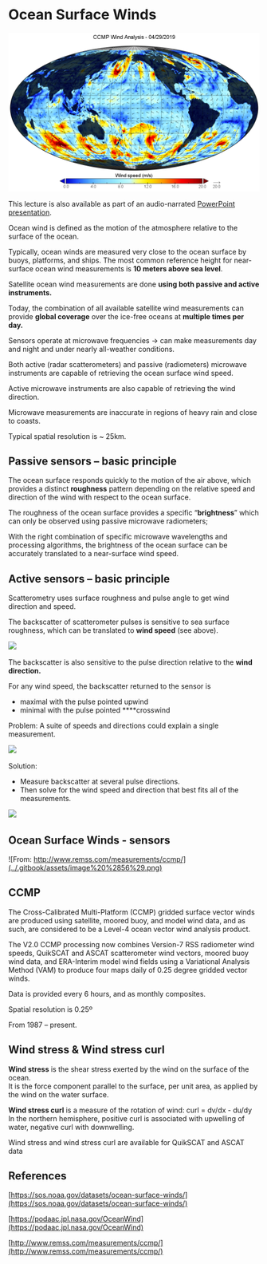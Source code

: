 # Ocean Surface Winds

![](../.gitbook/assets/image%20%28113%29.png)

This lecture is also available as part of an audio-narrated [PowerPoint presentation](https://oceanwatch.pifsc.noaa.gov/files/hawaii2020/05-Salinity-Winds-Altimetry.pptx).

Ocean wind is defined as the motion of the atmosphere relative to the surface of the ocean.

Typically, ocean winds are measured very close to the ocean surface by buoys, platforms, and ships. The most common reference height for near-surface ocean wind measurements is **10 meters above sea level**.  
  
Satellite ocean wind measurements are done **using both passive and active instruments.**

Today, the combination of all available satellite wind measurements can provide **global coverage** over the ice-free oceans at **multiple times per day.**

Sensors operate at microwave frequencies -&gt; can make measurements day and night and under nearly all-weather conditions.

Both active \(radar scatterometers\) and passive \(radiometers\) microwave instruments are capable of retrieving the ocean surface wind speed.

Active microwave instruments are also capable of retrieving the wind direction.

Microwave measurements are inaccurate in regions of heavy rain and close to coasts.

Typical spatial resolution is ~ 25km.

## Passive sensors – basic principle

The ocean surface responds quickly to the motion of the air above, which provides a distinct **roughness** pattern depending on the relative speed and direction of the wind with respect to the ocean surface.

The roughness of the ocean surface provides a specific “**brightness**” which can only be observed using passive microwave radiometers;

With the right combination of specific microwave wavelengths and processing algorithms, the brightness of the ocean surface can be accurately translated to a near-surface wind speed.

## Active sensors – basic principle

Scatterometry uses surface roughness and pulse angle to get wind direction and speed.

The backscatter of scatterometer pulses is sensitive to sea surface roughness, which can be translated to **wind speed** \(see above\).

![](../.gitbook/assets/image%20%2843%29.png)

The backscatter is also sensitive to the pulse direction relative to the **wind direction.**

For any wind speed, the backscatter returned to the sensor is  
- maximal with the pulse pointed upwind  
- minimal with the pulse pointed ****crosswind

Problem: A suite of speeds and directions could explain a single measurement.

![](../.gitbook/assets/image%20%2827%29.png)

Solution:   
 - Measure backscatter at several pulse directions.   
 - Then solve for the wind speed and direction that best fits all of the measurements.

![](../.gitbook/assets/image%20%286%29.png)

## Ocean Surface Winds - sensors

![From: http://www.remss.com/measurements/ccmp/](../.gitbook/assets/image%20%2856%29.png)

## CCMP

The Cross-Calibrated Multi-Platform \(CCMP\) gridded surface vector winds are produced using satellite, moored buoy, and model wind data, and as such, are considered to be a Level-4 ocean vector wind analysis product.

The V2.0 CCMP processing now combines Version-7 RSS radiometer wind speeds, QuikSCAT and ASCAT scatterometer wind vectors, moored buoy wind data, and ERA-Interim model wind fields using a Variational Analysis Method \(VAM\) to produce four maps daily of 0.25 degree gridded vector winds.

Data is provided every 6 hours, and as monthly composites.

Spatial resolution is 0.25º

From 1987 – present.

## Wind stress & Wind stress curl

**Wind stress** is the shear stress exerted by the wind on the surface of the ocean.  
It is the force component parallel to the surface, per unit area, as applied by the wind on the water surface.

**Wind stress curl** is a measure of the rotation of wind: curl = dv/dx - du/dy  
In the northern hemisphere, positive curl is associated with upwelling of water, negative curl with downwelling.

Wind stress and wind stress curl are available for QuikSCAT and ASCAT data

## References

[https://sos.noaa.gov/datasets/ocean-surface-winds/](https://sos.noaa.gov/datasets/ocean-surface-winds/)  
  
[https://podaac.jpl.nasa.gov/OceanWind](https://podaac.jpl.nasa.gov/OceanWind)  
  
[http://www.remss.com/measurements/ccmp/](http://www.remss.com/measurements/ccmp/)  
  
  
  


